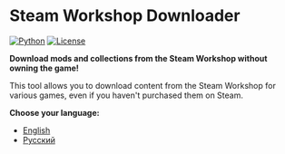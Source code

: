 # Steam Workshop Downloader

[![Python](https://img.shields.io/badge/Python-3.7+-blue.svg?style=flat-square&logo=python&logoColor=white)](https://www.python.org)
[![License](https://img.shields.io/badge/License-MIT-yellow.svg?style=flat-square)](LICENSE)

**Download mods and collections from the Steam Workshop without owning the game!**

This tool allows you to download content from the Steam Workshop for various games, even if you haven't purchased them on Steam.

**Choose your language:**

*   [English](README.en.md)
*   [Русский](README.ru.md)
